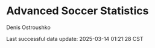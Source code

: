 # Advanced Soccer Statistics
Denis Ostroushko

<!-- gfm -->

Last successful data update: 2025-03-14 01:21:28 CST
